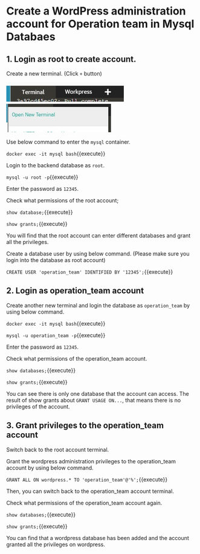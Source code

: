 # Create a WordPress administration account for Operation team in Mysql Databaes

## 1. Login as root to create account.
Create a new terminal. (Click `+` button)

![new_terminal1](https://github.com/joey1136/katacoda-scenarios/blob/main/Area-A/images/68.jpg?raw=true)
![new_terminal2](https://github.com/joey1136/katacoda-scenarios/blob/main/Area-A/images/69.jpg?raw=true)


Use below command to enter the `mysql` container.

`docker exec -it mysql bash`{{execute}}

Login to the backend database as `root`.

`mysql -u root -p`{{execute}}

Enter the password as `12345`.

Check what permissions of the root account;

`show database;`{{execute}}

`show grants;`{{execute}}

You will find that the root account can enter different databases and grant all the privileges.

Create a database user by using below command. (Please make sure you login into the database as root account)

`CREATE USER 'operation_team' IDENTIFIED BY '12345';`{{execute}}

## 2. Login as operation_team account
Create another new terminal and login the database as `operation_team` by using below command.

`docker exec -it mysql bash`{{execute}}

`mysql -u operation_team -p`{{execute}}

Enter the password as `12345`.

Check what permissions of the operation_team account.

`show databases;`{{execute}}

`show grants;`{{execute}}

You can see there is only one database that the account can access.
The result of show grants about `GRANT USAGE ON...`, that means there is no privileges of the account.

## 3. Grant privileges to the operation_team account
Switch back to the root account terminal.

Grant the wordpress administration privileges to the operation_team account by using below command.

`GRANT ALL ON wordpress.* TO 'operation_team'@'%';`{{execute}}


Then, you can switch back to the operation_team account terminal.

Check what permissions of the operation_team account again.

`show databases;`{{execute}}

`show grants;`{{execute}}

You can find that a wordpress database has been added and the account granted all the privileges on wordpress.
